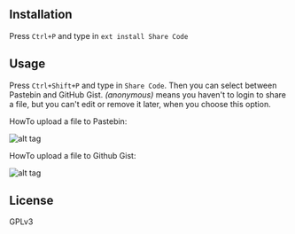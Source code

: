 ## Installation

Press `Ctrl+P` and type in `ext install Share Code`
 
## Usage

Press `Ctrl+Shift+P` and type in `Share Code`. Then you can select between Pastebin and GitHub Gist. *(anonymous)* means you haven't to login to share a file, but you can't edit or remove it later, when you choose this option.

HowTo upload a file to Pastebin:

![alt tag](https://raw.githubusercontent.com/tigerxy/VSCode-ShareCode/master/images/pastebinAym.gif)

HowTo upload a file to Github Gist:

![alt tag](https://raw.githubusercontent.com/tigerxy/VSCode-ShareCode/master/images/gistAym.gif)

## License
GPLv3
